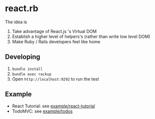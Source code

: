 # react.rb

The idea is

1. Take advantage of React.js 's Virtual DOM
2. Establish a higher level of helpers's (rather than write low level DOM)
3. Make Ruby / Rails developers feel like home

## Developing

1. `bundle install`
2. `bundle exec rackup`
3. Open `http://localhost:9292` to run the test

## Example

* React Tutorial: see [example/react-tutorial](example/react-tutorial/README.md)
* TodoMVC: see [example/todos](example/todos/README.md)
